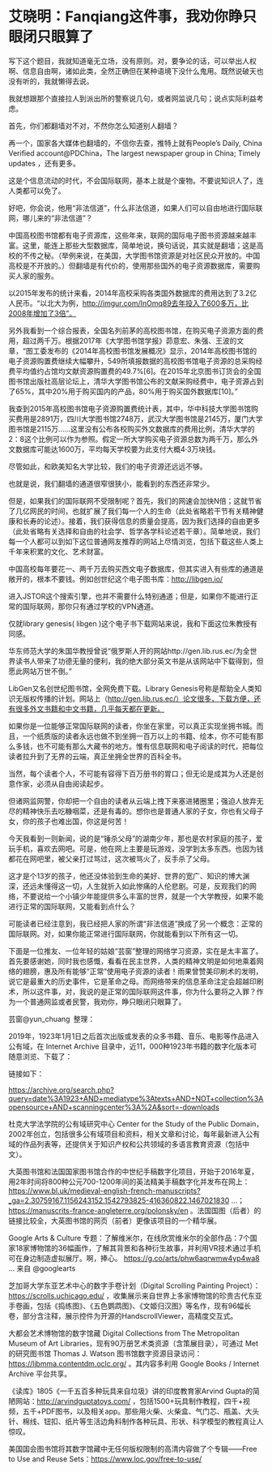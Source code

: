 # 艾晓明：Fanqiang这件事，我劝你睁只眼闭只眼算了

写下这个题目，我就知道毫无立场，没有原则。对，要争论的话，可以举出人权啊、信息自由啊，诸如此类，全然正确但在某种语境下没什么鬼用。既然说破天也没有听的，我就懒得去说。

我就想跟那个直接拉人到派出所的警察说几句，或者网监说几句；说点实际利益考虑。


首先，你们都翻墙对不对，不然你怎么知道别人翻墙？


再一个，国家各大媒体也翻墙的，不信你去查，推特上就有People’s Daily, China Verified account@PDChina，The largest newspaper group in China; Timely updates ，还有更多。

这是个信息流动的时代，不会国际联网，基本上就是个废物。不要说知识人了，连人类都可以免了。


好吧，你会说，他用“非法信道”，什么非法信道，如果人们可以自由地进行国际联网，哪儿来的“非法信道”？


中国高校图书馆都有电子资源库，这些年来，联网的国际电子图书资源越来越丰富。这里，能连上那些大型数据库，简单地说，换句话说，其实就是翻墙；这是高校的不传之秘。（举例来说，在美国，大学图书馆资源是对社区民众开放的。中国高校是不开放的。）但翻墙是有代价的，使用那些国外的电子资源数据库，需要购买人家的服务。

以2015年发布的统计来看，2014年高校采购各类国外数据库的费用达到了3.2亿人民币。“以北大为例，http://imgur.com/InOmq89去年投入了600多万，比2008年增加了3倍”。

另外我看到一个综合报表，全国名列前茅的高校图书馆，在购买电子资源方面的费用，超过两千万。根据2017年《大学图书馆学报》茆意宏、朱强、王波的文章，“图工委发布的《2014年高校图书馆发展概况》显示，2014年高校图书馆的电子资源购置费继续大幅攀升，549所填报数据的高校图书馆电子资源的总采购经费平均值约占馆均文献资源购置费的49.7%[6]。在2015年北京图书订货会的全国图书馆出版社高层论坛上，清华大学图书馆公布的文献采购经费中，电子资源占到了65%，其中20%用于购买国内的产品，80%用于购买国外数据库[10]。”

我查到2015年高校图书馆电子资源购置费统计表，其中，华中科技大学图书馆购买费用是2891万，四川大学图书馆2748万，武汉大学图书馆是2145万，厦门大学图书馆是2115万……这里没有公布各校购买外文数据库的费用比例，清华大学的2：8这个比例可以作为参照。假定一所大学购买电子资源总数为两千万，那么外文数据库可能达1600万，平均每天学校要为此支付大概4·3万块钱。


尽管如此，和欧美知名大学比较，我们的电子资源还远远不够。


也就是说，我们翻墙的通道很窄很狭小，能看到的东西还非常少。


但是，如果我们的国际联网不受限制呢？首先，我们的网速会加快N倍；这就节省了几亿网民的时间，也就扩展了我们每一个人的生命（此处省略若干节有关精神健康和长寿的论述）。接着，我们获得信息的质量会提高，因为我们选择的自由更多（此处省略有关选择和自由的社会学、哲学各学科论述若干章）。简单地说，我们每一个人都可以到如下这位普通网友推荐的网站上尽情浏览，包括下载这些人类上千年来积累的文化、艺术财富。

中国高校每年要花一、两千万去购买西文电子数据库，但其实进入有些库的通道是敞开的，根本不要钱。例如创世纪这个电子图书库：http://libgen.io/


进入JSTOR这个搜索引擎，也并不需要什么特别通道；但是，如果你不能进行正常的国际联网，那你只有通过学校的VPN通道。


仅就library genesis( libgen )这个电子书下载网站来说，我和下面这位朱教授有同感。


华东师范大学的朱国华教授曾说“俄罗斯人开的网站http://gen.lib.rus.ec/为全世界读书人带来了功德无量的便利，我的绝大部分英文书是从该网站中下载得到，但愿此网站万世不倒。”

LibGen又名创世纪图书馆，全网免费下载。Library Genesis号称是帮助全人类知识无版权传播的计划。网站上（http://gen.lib.rus.ec/）论文很多，下载方便，还有很多外文书籍和中文书籍，几乎每天都在更新。

如果你是一位能够正常国际联网的读者，你坐在家里，可以真正实现坐拥书城。而且，一个纸质版的读者永远也做不到坐拥一百万以上的书籍、绘本，你不可能有那么多钱，也不可能有那么大藏书的地方。惟有信息联网和电子阅读的时代，把每位读者拉升到了无界的云端，真正坐拥全世界的百科全书。

当然，每个读者个人，不可能有容得下百万册书的胃口；但无论是成其为人还是创意作家，必须从自由阅读起步。


但诸网监网警，你却把一个自由的读者从云端上拽下来塞进猪圈里；强迫人放弃无尽的精神快乐去吃糠咽菜，还是有毒的。想你也是普通人家的子女，你也有父母子女，你的孩子也难出国，你这是何苦！

今天我看到一则新闻，说的是“锤杀父母”的湖南少年，那也是农村家庭的孩子，爱玩手机，喜欢去网吧。可是，他在网上主要是玩游戏，没学到太多东西。也因为钱都花在网吧里，被父亲打过骂过，这次被骂火了，反手杀了父母。

这才是个13岁的孩子，他还没体验到生命的美好、世界的宽广、知识的博大渊深，还远未懂得这一切，人生就折入如此惨痛的人伦悲剧。可是，反观我们的网络，不要说给一个小镇少年能提供多么丰富的世界，就是一个大学教授，如果不能进行正常的国际联网，又能看到点什么？

可能读者已经注意到，我已经把人家的所谓“非法信道”换成了另一个概念：正常的国际联网。对，如果你能正常进行国际联网，你就能看到以下所有这一切。


下面是一位推友、一位年轻的姑娘“芸窗”整理的网络学习资源，实在是太丰富了。首先要感谢她，同时我也感慨，看看在民主世界，人类的精神文明是如何地乘着网络的翅膀，惠及所有能够“正常”使用电子资源的读者！雨果曾赞美印刷术的发明，说它是最重大的历史事件，它是革命之母。而网络带来的信息革命注定会超越印刷术，所以这件事，对，我说的是正常的国际联网这件事，你为什么要将之入罪？作为一个普通网监或者民警，我劝你，睁只眼闭只眼算了。


芸窗@yun_chuang 整理：


2019年，1923年1月1日之后首次出版或发表的众多书籍、音乐、电影等作品进入公有域，在 Internet Archive 目录中，近11，000种1923年书籍的数字化版本可随意浏览、下载了：

链接如下：

https://archive.org/search.php?query=date%3A1923+AND+mediatype%3Atexts+AND+NOT+collection%3Aopensource+AND+scanningcenter%3A%2A&sort=-downloads


杜克大学法学院的公有域研究中心 Center for the Study of the Public Domain，2002年创立，包括很多公有域项目和资料，相关文章和讨论，每年最新进入公有域的作品列表等，还提供关于知识产权和公共领域的多语言教育资源（包括中文）。

大英图书馆和法国国家图书馆合作的中世纪手稿数字化项目，开始于2016年夏，用2年时间将800种公元700-1200年间的英法精美手稿数字化并发布在网上：https://www.bl.uk/medieval-english-french-manuscripts?_ga=2.30759167.1156243152.1542793825-416360822.1467021830 …；https://manuscrits-france-angleterre.org/polonsky/en  。法国国图（后者）的链接比较全，大英图书馆的网页（前者）更像该项目的一个精华展。


Google Arts & Culture 专题：了解维米尔，在线欣赏维米尔的全部作品：7个国家18家博物馆的36幅画作，了解其背景和各种衍生故事，并利用VR技术通过手机可在身边制造虚拟展厅。啊，捧心。 https://g.co/arts/phw6aqrwmw4yp4wa8 … 来自 @googlearts


芝加哥大学东亚艺术中心的数字手卷计划（Digital Scrolling Painting Project）：https://scrolls.uchicago.edu/  ，收集展示来自世界上多家博物馆的珍贵古代东亚手卷画，包括《捣练图》、《五色鹦鹉图》、《文姬归汉图》等名作，现有96幅长卷，部分含注释，展示控件为开源的HandscrollViewer，高精度交互式。


大都会艺术博物馆的数字馆藏 Digital Collections from The Metropolitan Museum of Art Libraries，现有90万册艺术类资源（含策展目录），可通过 Met 的研究图书馆 Thomas J. Watson 图书馆数字资源目录访问：https://libmma.contentdm.oclc.org/  。其内容多利用 Google Books / Internet Archive 平台共享。


《读库》1805《一千五百多种玩具来自垃圾》讲的印度教育家Arvind Gupta的简陋网站：http://arvindguptatoys.com/ ，包括1500+玩具制作教程，四千+视频，五千+PDF图书，以及相关app。那些用火柴、火柴盒、气门芯、瓶盖、大头针、棉线、钮扣、纸片等生活边角料制作各种玩具、形状、科学模型的教程真让人惊叹。


美国国会图书馆将其数字馆藏中无任何版权限制的高清内容做了个专辑——Free to Use and Reuse Sets：https://www.loc.gov/free-to-use/


